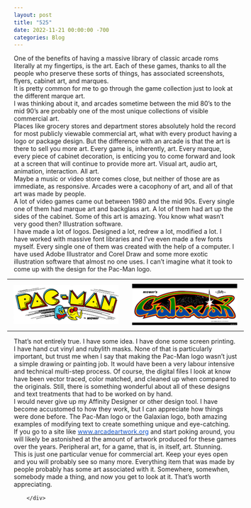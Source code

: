 ```yaml
---
layout: post
title: "525"
date: 2022-11-21 00:00:00 -700
categories: Blog
---
```


<div class="blog-content">
				<div class="paragraph"><span><span>One of the benefits of having a massive library of classic arcade roms literally at my fingertips, is the art. Each of these games, thanks to all the people who preserve these sorts of things, has associated screenshots, flyers, cabinet art, and marques.</span></span><br><span><span>It is pretty common for me to go through the game collection just to look at the different marque art.</span></span><br><span><span>I was thinking about it, and arcades sometime between the mid 80&rsquo;s to the mid 90&rsquo;s are probably one of the most unique collections of visible commercial art.</span></span><br><span><span>Places like grocery stores and department stores absolutely hold the record for most publicly viewable commercial art, what with every product having a logo or package design. But the difference with an arcade is that the art is there to sell you more art. Every game is, inherently, art. Every marque, every piece of cabinet decoration, is enticing you to come forward and look at a screen that will continue to provide more art. Visual art, audio art, animation, interaction. All art.</span></span><br><span><span>Maybe a music or video store comes close, but neither of those are as immediate, as responsive. Arcades were a cacophony of art, and all of that art was made by people.</span></span><br><span><span>A lot of video games came out between 1980 and the mid 90s. Every single one of them had marque art and backglass art. A lot of them had art up the sides of the cabinet. Some of this art is amazing. You know what wasn&rsquo;t very good then? Illustration software.</span></span><br><span><span>I have made a lot of logos. Designed a lot, redrew a lot, modified a lot. I have worked with massive font libraries and I&rsquo;ve even made a few fonts myself. Every single one of them was created with the help of a computer. I have used Adobe Illustrator and Corel Draw and some more exotic illustration software that almost no one uses. I can&rsquo;t imagine what it took to come up with the design for the Pac-Man logo.</span></span><br></div>  <div><div class="wsite-multicol"><div class="wsite-multicol-table-wrap" style="margin:0 -15px;"> 	<table class="wsite-multicol-table"> 		<tbody class="wsite-multicol-tbody"> 			<tr class="wsite-multicol-tr"> 				<td class="wsite-multicol-col" style="width:50%; padding:0 15px;"> 					 						  <div><div class="wsite-image wsite-image-border-none " style="padding-top:10px;padding-bottom:10px;margin-left:0;margin-right:0;text-align:center"> <a> <img src="/uploads/pacman-marquee_orig.jpg" alt="Picture" style="width:auto;max-width:100%"> </a> <div style="display:block;font-size:90%"></div> </div></div>   					 				</td>				<td class="wsite-multicol-col" style="width:50%; padding:0 15px;"> 					 						  <div><div class="wsite-image wsite-image-border-none " style="padding-top:10px;padding-bottom:10px;margin-left:0;margin-right:0;text-align:center"> <a> <img src="/uploads/galaxian-marquee21-ai-psd_orig.jpg" alt="Picture" style="width:auto;max-width:100%"> </a> <div style="display:block;font-size:90%"></div> </div></div>   					 				</td>			</tr> 		</tbody> 	</table> </div></div></div>  <div class="paragraph"><span>That&rsquo;s not entirely true. I have some idea. I have done some screen printing. I have hand cut vinyl and rubylith masks. None of that is particularly important, but trust me when I say that making the Pac-Man logo wasn&rsquo;t just a simple drawing or painting job. It would have been a very labour intensive and technical multi-step process. Of course, the digital files I look at know have been vector traced, color matched, and cleaned up when compared to the originals. Still, there is something wonderful about all of these designs and text treatments that had to be worked on by hand.</span><br><span>I would never give up my Affinity Designer or other design tool. I have become accustomed to how they work, but I can appreciate how things were done before. The Pac-Man logo or the Galaxian logo, both amazing examples of modifying text to create something unique and eye-catching.&nbsp;</span><br><span>If you go to a site like&nbsp;<a href="http://www.arcadeartwork.org/"><span style="color:rgb(17, 85, 204); font-weight:400">www.arcadeartwork.org</span></a>&nbsp;and start poking around, you will likely be astonished at the amount of artwork produced for these games over the years. Peripheral art, for a game, that is, in itself, art. Stunning.&nbsp;</span><br><span>This is just one particular venue for commercial art. Keep your eyes open and you will probably see so many more. Everything item that was made by people probably has some art associated with it. Somewhere, somewhen, somebody made a thing, and now you get to look at it. That&rsquo;s worth appreciating.&nbsp;</span>&#8203;</div>

		</div>
        